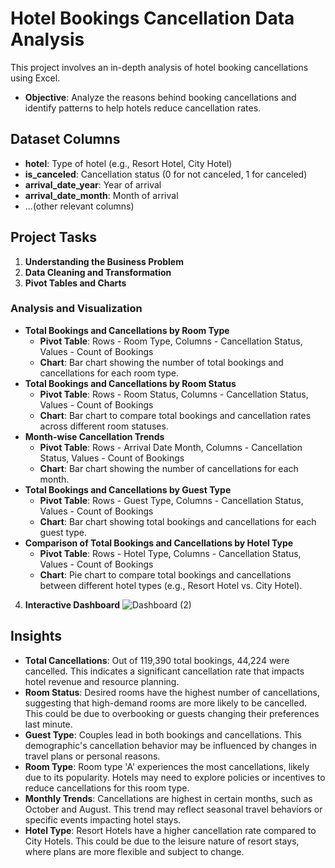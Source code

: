 # Hotel Bookings Cancellation Data Analysis

This project involves an in-depth analysis of hotel booking cancellations using Excel.

- **Objective**: Analyze the reasons behind booking cancellations and identify patterns to help hotels reduce cancellation rates.

## Dataset Columns

- **hotel**: Type of hotel (e.g., Resort Hotel, City Hotel)
- **is_canceled**: Cancellation status (0 for not canceled, 1 for canceled)
- **arrival_date_year**: Year of arrival
- **arrival_date_month**: Month of arrival
- ...(other relevant columns)

## Project Tasks

1. **Understanding the Business Problem**
2. **Data Cleaning and Transformation**
3.  **Pivot Tables and Charts**

### Analysis and Visualization

   - **Total Bookings and Cancellations by Room Type**
     - **Pivot Table**: Rows - Room Type, Columns - Cancellation Status, Values - Count of Bookings
     - **Chart**: Bar chart showing the number of total bookings and cancellations for each room type.
   - **Total Bookings and Cancellations by Room Status**
     - **Pivot Table**: Rows - Room Status, Columns - Cancellation Status, Values - Count of Bookings
     - **Chart**: Bar chart to compare total bookings and cancellation rates across different room statuses.
   - **Month-wise Cancellation Trends**
     - **Pivot Table**: Rows - Arrival Date Month, Columns - Cancellation Status, Values - Count of Bookings
     - **Chart**: Bar chart showing the number of cancellations for each month.
   - **Total Bookings and Cancellations by Guest Type**
     - **Pivot Table**: Rows - Guest Type, Columns - Cancellation Status, Values - Count of Bookings
     - **Chart**: Bar chart showing total bookings and cancellations for each guest type.
   - **Comparison of Total Bookings and Cancellations by Hotel Type**
     - **Pivot Table**: Rows - Hotel Type, Columns - Cancellation Status, Values - Count of Bookings
     - **Chart**: Pie chart to compare total bookings and cancellations between different hotel types (e.g., Resort Hotel vs. City Hotel).


4. **Interactive Dashboard**
   ![Dashboard (2)](https://github.com/user-attachments/assets/b853c9af-54f1-456f-afbc-ed574fd0081d)

## Insights

- **Total Cancellations**: Out of 119,390 total bookings, 44,224 were cancelled. This indicates a significant cancellation rate that impacts hotel revenue and resource planning.
- **Room Status**: Desired rooms have the highest number of cancellations, suggesting that high-demand rooms are more likely to be cancelled. This could be due to overbooking or guests changing their preferences last minute.
- **Guest Type**: Couples lead in both bookings and cancellations. This demographic's cancellation behavior may be influenced by changes in travel plans or personal reasons.
- **Room Type**: Room type 'A' experiences the most cancellations, likely due to its popularity. Hotels may need to explore policies or incentives to reduce cancellations for this room type.
- **Monthly Trends**: Cancellations are highest in certain months, such as October and August. This trend may reflect seasonal travel behaviors or specific events impacting hotel stays.
- **Hotel Type**: Resort Hotels have a higher cancellation rate compared to City Hotels. This could be due to the leisure nature of resort stays, where plans are more flexible and subject to change.
